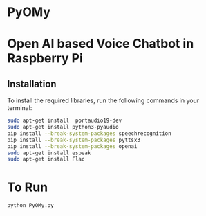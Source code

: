 # PyOMy
# Open AI based Voice Chatbot in Raspberry Pi

## Installation

To install the required libraries, run the following commands in your terminal:

```bash
sudo apt-get install  portaudio19-dev
sudo apt-get install python3-pyaudio
pip install --break-system-packages speechrecognition
pip install --break-system-packages pyttsx3
pip install --break-system-packages openai
sudo apt-get install espeak
sudo apt-get install Flac
``````

# To Run

```bash
python PyOMy.py
``````

